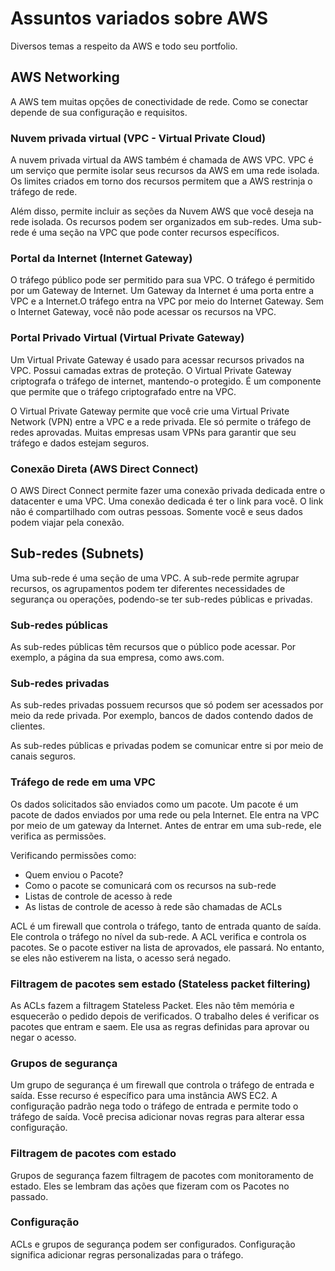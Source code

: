 # Assuntos variados sobre AWS

Diversos temas a respeito da AWS e todo seu portfolio.

## AWS Networking

A AWS tem muitas opções de conectividade de rede. Como se conectar depende de sua configuração e requisitos.

### Nuvem privada virtual (VPC - Virtual Private Cloud)

A nuvem privada virtual da AWS também é chamada de AWS VPC. VPC é um serviço que permite isolar seus recursos da AWS em uma rede isolada. Os limites criados em torno dos recursos permitem que a AWS restrinja o tráfego de rede.

Além disso, permite incluir as seções da Nuvem AWS que você deseja na rede isolada. Os recursos podem ser organizados em sub-redes. Uma sub-rede é uma seção na VPC que pode conter recursos específicos.

### Portal da Internet (Internet Gateway)

O tráfego público pode ser permitido para sua VPC. O tráfego é permitido por um Gateway de Internet. Um Gateway da Internet é uma porta entre a VPC e a Internet.O tráfego entra na VPC por meio do Internet Gateway. Sem o Internet Gateway, você não pode acessar os recursos na VPC.

### Portal Privado Virtual (Virtual Private Gateway)

Um Virtual Private Gateway é usado para acessar recursos privados na VPC. Possui camadas extras de proteção. O Virtual Private Gateway criptografa o tráfego de internet, mantendo-o protegido. É um componente que permite que o tráfego criptografado entre na VPC.

O Virtual Private Gateway permite que você crie uma Virtual Private Network (VPN) entre a VPC e a rede privada. Ele só permite o tráfego de redes aprovadas. Muitas empresas usam VPNs para garantir que seu tráfego e dados estejam seguros.

### Conexão Direta (AWS Direct Connect)

O AWS Direct Connect permite fazer uma conexão privada dedicada entre o datacenter e uma VPC. Uma conexão dedicada é ter o link para você. O link não é compartilhado com outras pessoas. Somente você e seus dados podem viajar pela conexão.

## Sub-redes (Subnets)

Uma sub-rede é uma seção de uma VPC. A sub-rede permite agrupar recursos, os agrupamentos podem ter diferentes necessidades de segurança ou operações, podendo-se ter sub-redes públicas e privadas.

### Sub-redes públicas

As sub-redes públicas têm recursos que o público pode acessar. Por exemplo, a página da sua empresa, como aws.com.

### Sub-redes privadas

As sub-redes privadas possuem recursos que só podem ser acessados por meio da rede privada. Por exemplo, bancos de dados contendo dados de clientes.

As sub-redes públicas e privadas podem se comunicar entre si por meio de canais seguros.

### Tráfego de rede em uma VPC

Os dados solicitados são enviados como um pacote. Um pacote é um pacote de dados enviados por uma rede ou pela Internet. Ele entra na VPC por meio de um gateway da Internet. Antes de entrar em uma sub-rede, ele verifica as permissões.

Verificando permissões como:

- Quem enviou o Pacote?
- Como o pacote se comunicará com os recursos na sub-rede
- Listas de controle de acesso à rede
- As listas de controle de acesso à rede são chamadas de ACLs

ACL é um firewall que controla o tráfego, tanto de entrada quanto de saída. Ele controla o tráfego no nível da sub-rede. A ACL verifica e controla os pacotes. Se o pacote estiver na lista de aprovados, ele passará. No entanto, se eles não estiverem na lista, o acesso será negado.

### Filtragem de pacotes sem estado (Stateless packet filtering)

As ACLs fazem a filtragem Stateless Packet. Eles não têm memória e esquecerão o pedido depois de verificados. O trabalho deles é verificar os pacotes que entram e saem. Ele usa as regras definidas para aprovar ou negar o acesso.

### Grupos de segurança

Um grupo de segurança é um firewall que controla o tráfego de entrada e saída. Esse recurso é específico para uma instância AWS EC2. A configuração padrão nega todo o tráfego de entrada e permite todo o tráfego de saída. Você precisa adicionar novas regras para alterar essa configuração.

### Filtragem de pacotes com estado

Grupos de segurança fazem filtragem de pacotes com monitoramento de estado. Eles se lembram das ações que fizeram com os Pacotes no passado.

### Configuração

ACLs e grupos de segurança podem ser configurados. Configuração significa adicionar regras personalizadas para o tráfego.
